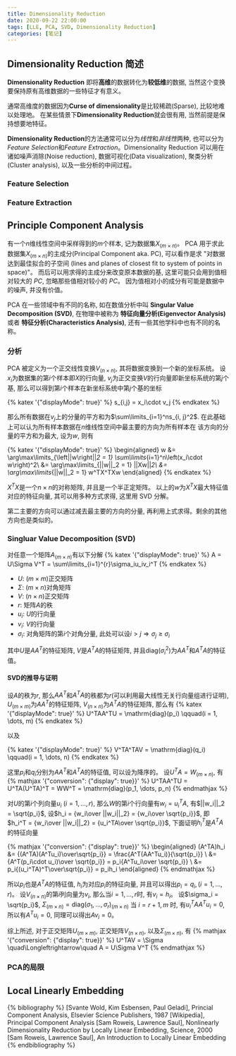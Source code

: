 ```yaml
---
title: Dimensionality Reduction
date: 2020-09-22 22:00:00
tags: [LLE, PCA, SVD, Dimensionality Reduction]
categories: [笔记]
---
```


## Dimensionality Reduction 简述
**Dimensionality Reduction** 即将**高维**的数据转化为**较低维**的数据, 
当然这个变换要保持原有高维数据的一些特征才有意义。

通常高维度的数据因为**Curse of dimensionality**是比较稀疏(Sparse), 比较地难以处理地。
在某些情景下**Dimensionality Reduction**就会很有用, 当然前提是保持想要地特征。

**Dimensionality Reduction**的方法通常可以分为*线性*和*非线性*两种,
也可以分为*Feature Selection*和*Feature Extraction*。Dimensionality Reduction
可以用在诸如噪声消除(Noise reduction), 数据可视化(Data visualization), 
聚类分析(Cluster analysis), 以及一些分析的中间过程。

### Feature Selection

### Feature Extraction

## Principle Component Analysis

有一个$n$维线性空间中采样得到的$m$个样本, 记为数据集$X_{(m\times n)}$。
PCA 用于求此数据集$X_{(m\times n)}$的主成分(Principal Component aka. PC),
可以看作是求 "对数据达到最佳拟合的子空间 (lines and planes of closest fit to system of points in space)"。
而后可以用求得的主成分来改变原本数据的基, 这里可能只会用到值相对较大的 $PC$,
忽略那些值相对较小的 $PC$。 因为值相对小的成分有可能是数据中的噪声, 并没有价值。

PCA 在一些领域中有不同的名称, 如在数值分析中叫 **Singular Value Decomposition (SVD)**,
在物理中被称为 **特征向量分析(Eigenvector Analysis)** 或者 **特征分析(Characteristics Analysis)**,
还有一些其他学科中也有不同的名称。

### 分析

PCA 被定义为一个正交线性变换$V_{(n\times n)}$, 其将数据变换到一个新的坐标系统。
设$x_i$为数据集的第$i$个样本即$X$的行向量, $v_j$为正交变换$V$的行向量即新坐标系统的第$j$个基,
那么可以得到第$i$个样本在新坐标系统中第$j$个基的坐标

{% katex '{"displayMode": true}' %}
s_{i,j} = x_i\cdot v_j
{% endkatex %}

那么所有数据在$v_j$上的分量的平方和为$\sum\limits_{i=1}^ns_{i, j}^2$.
在此基础上可以认为所有样本数据在$n$维线性空间中最主要的方向为所有样本在
该方向的分量的平方和为最大, 设为$w$, 则有

{% katex '{"displayMode": true}' %}
\begin{aligned}
w &= \arg\max\limits_{\left||w\right||_2 = 1} \sum\limits_{i=1}^n\left(x_i\cdot w\right)^2\\
  &= \arg\max\limits_{||w||_2 = 1} ||Xw||_2\\
  &= \arg\max\limits_{||w||_2 = 1} w^TX^TXw
\end{aligned}
{% endkatex %}

$X^TX$是一个$n\times n$的对称矩阵, 并且是一个半正定矩阵。 以上的$w$为$X^TX$最大特征值对应的特征向量,
其可以用多种方式求得, 这里用 SVD 分解。

第二主要的方向可以通过减去最主要的方向的分量, 再利用上式求得。剩余的其他方向也是类似的。


### Singluar Value Decomposition (SVD)

对任意一个矩阵$A_{(m\times n)}$有以下分解
{% katex '{"displayMode": true}' %}
A = U\Sigma V^T = \sum\limits_{i=1}^{r}\sigma_iu_iv_i^T
{% endkatex %}

+ $U$: $(m\times m)$正交矩阵
+ $\Sigma$: $(m\times n)$对角矩阵
+ $V$: $(n\times n)$正交矩阵
+ $r$: 矩阵$A$的秩
+ $u_i$: $U$的行向量
+ $v_i$: $V$的行向量
+ $\sigma_i$: 对角矩阵的第$i$个对角分量, 此处可以设$i>j\Longrightarrow\sigma_j\ge\sigma_i$

其中$U$是$AA^T$的特征矩阵, $V$是$A^TA$的特征矩阵, 并且$\mathrm{diag}(\sigma_i^2)$为$AA^T$和$A^TA$的特征值。

#### SVD的推导与证明

设$A$的秩为$r$, 那么$AA^T$和$A^TA$的秩都为$r$(可以利用最大线性无关行向量组进行证明),
$U_{(m\times m)}$为$AA^T$的特征矩阵, $V_{(n\times n)}$为$A^TA$的特征矩阵, 那么有
{% katex '{"displayMode": true}' %}
U^TAA^TU = \mathrm{diag}(p_i) \qquad(i = 1, \dots, m)
{% endkatex %}

以及

{% katex '{"displayMode": true}' %}
V^TA^TAV = \mathrm{diag}(q_i) \qquad(i = 1, \dots, n)
{% endkatex %}

这里$p_i$和$q_i$分别为$AA^T$和$A^TA$的特征值, 可以设为降序的。
设$U^TA = W_{(m\times n)}$, 有
{% mathjax '{"conversion": {"display": true}}' %}
U^TAA^TU = U^TA(U^TA)^T = WW^T = \mathrm{diag}(p_1, \dots, p_n)
{% endmathjax %}

对$U$的第$i$个列向量$u_i$ ($i = 1,\dots,r$), 那么$W$的第$i$个行向量有$w_i = u_i^TA$, 
有$||w_i||_2 = \sqrt{p_i}$, 设$h_i = {w_i\over ||w_i||_2} = {w_i\over \sqrt{p_i}}$, 即
$h_i^T = {w_i\over ||w_i||_2} = {u_i^TA\over \sqrt{p_i}}$, 下面证明$h_i^T$是$A^TA$的特征向量

{% mathjax '{"conversion": {"display": true}}' %}
\begin{aligned}
(A^TA)h_i &= {(A^TA)(A^Tu_i)\over\sqrt{p_i}} = \frac{A^T(AA^Tu_i)}{\sqrt{p_i}} \\
            &= {A^T(p_i\cdot u_i)\over \sqrt{p_i}} = p_i{A^Tu_i\over \sqrt{p_i}} \\
            &= p_i{(u_i^TA)^T\over\sqrt{p_i}} = p_ih_i
\end{aligned}
{% endmathjax %}

所以$p_i$也是$A^TA$的特征值, $h_i$为对应$p_i$的特征向量, 并且可以得出$p_i = q_i,(i=1,\dots,r)$。
设$V_{(n\times n)}$的第$i$列向量为$v_i$, 那么当$i=1,\dots,r$时, 有$v_i = h_i$。
设$\sigma_i = \sqrt{p_i}$, $\Sigma_{(m\times n)} = \mathrm{diag}(\sigma_1,\dots,\sigma_r)_{(m\times n)}$
当 $i=r+1,m$ 时, 有$u_i^TAA^Tu_i = 0$, 所以有$A^Tu_i = 0$, 同理可以得出$Av_i = 0$。

综上所述, 对于正交矩阵$U_{(m\times m)}$, 正交矩阵$V_{(n\times n)}$, 以及$\Sigma_{(m\times n)}$, 有
{% mathjax '{"conversion": {"display": true}}' %}
U^TAV = \Sigma \quad\Longleftrightarrow\quad A = U\Sigma V^T
{% endmathjax %}

### PCA的局限


## Local Linearly Embedding


{% bibliography %}
[Svante Wold, Kim Esbensen, Paul Geladi], Princial Component Analysis, Elsevier Science Publishers, 1987
[Wikipedia], Principal Component Analysis
[Sam Roweis, Lawrence Saul], Nonlinearly Dimensionality Reduction by Locally Linear Embedding, Science, 2000
[Sam Roweis, Lawrence Saul], An Introduction to Locally Linear Embedding
{% endbibliography %}


